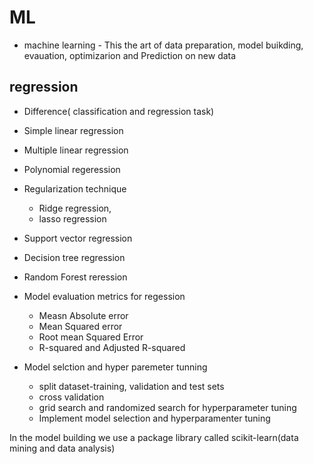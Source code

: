 # ML

- machine learning - This the art of data preparation, model buikding, evauation, optimizarion and Prediction on new data

## regression 

- Difference( classification and regression task)

- Simple linear regression
- Multiple linear regression
- Polynomial regeression
- Regularization technique
    - Ridge regression, 
    - lasso regression
- Support vector regression
- Decision tree regression
- Random Forest reression
- Model evaluation metrics for regession
    - Measn Absolute error
    - Mean Squared error 
    - Root mean Squared Error
    - R-squared and Adjusted R-squared 
- Model selction and hyper paremeter tunning
    - split dataset-training, validation and test sets
    - cross validation
    - grid search and randomized search for hyperparameter tuning
    - Implement model selection and hyperparamenter tuning


In the model building we use a package library called scikit-learn(data mining and data analysis)